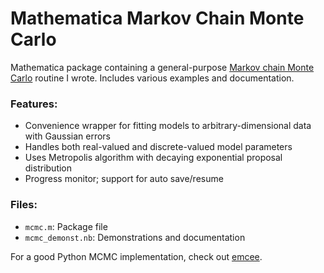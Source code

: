 Mathematica Markov Chain Monte Carlo
====================================
Mathematica package containing a general-purpose [Markov chain Monte Carlo](http://en.wikipedia.org/wiki/Markov_chain_Monte_Carlo) routine I wrote. Includes various examples and documentation.

### Features:

 * Convenience wrapper for fitting models to arbitrary-dimensional data with Gaussian errors
 * Handles both real-valued and discrete-valued model parameters
 * Uses Metropolis algorithm with decaying exponential proposal distribution
 * Progress monitor; support for auto save/resume


### Files:

 * `mcmc.m`: Package file
 * `mcmc_demonst.nb`: Demonstrations and documentation

For a good Python MCMC implementation, check out [emcee](http://dan.iel.fm/emcee).
